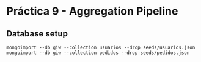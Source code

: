 # Práctica 9 - Aggregation Pipeline

## Database setup

```
mongoimport --db giw --collection usuarios --drop seeds/usuarios.json
mongoimport --db giw --collection pedidos --drop seeds/pedidos.json
```
